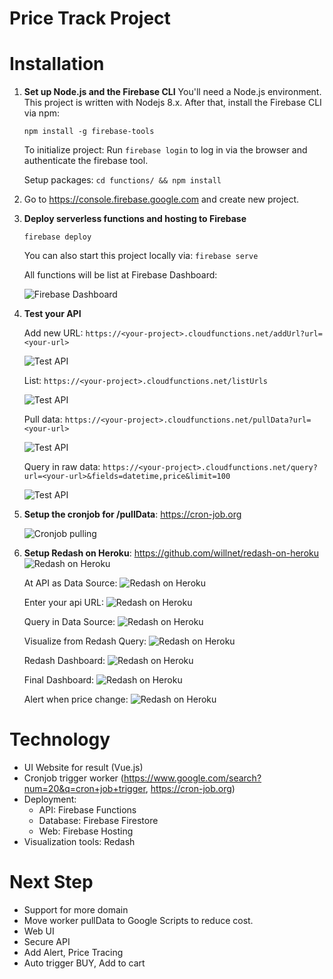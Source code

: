 # Price Track Project

# Installation

1. **Set up Node.js and the Firebase CLI**
	You'll need a Node.js environment. This project is written with Nodejs 8.x.
	After that, install the Firebase CLI via npm:

	```
	npm install -g firebase-tools
	```

	To initialize project: Run `firebase login` to log in via the browser and authenticate the firebase tool.

	Setup packages: `cd functions/ && npm install`

2. Go to https://console.firebase.google.com and create new project.

3. **Deploy serverless functions and hosting to Firebase**
	```
	firebase deploy
	```

	You can also start this project locally via: `firebase serve`

	All functions will be list at Firebase Dashboard:

	![Firebase Dashboard](.screenshot/setup-dashboard-functions.png)

4. **Test your API**
	
	Add new URL: `https://<your-project>.cloudfunctions.net/addUrl?url=<your-url>`

	![Test API](.screenshot/setup-test-1.png)

	List: `https://<your-project>.cloudfunctions.net/listUrls`

	![Test API](.screenshot/setup-test-2.png)

	Pull data: `https://<your-project>.cloudfunctions.net/pullData?url=<your-url>`

	![Test API](.screenshot/setup-test-3.png)

	Query in raw data: `https://<your-project>.cloudfunctions.net/query?url=<your-url>&fields=datetime,price&limit=100`

	![Test API](.screenshot/setup-test-4.png)


5. **Setup the cronjob for /pullData**: https://cron-job.org

	![Cronjob pulling](.screenshot/setup-cronjob.png)

5. **Setup Redash on Heroku**: https://github.com/willnet/redash-on-heroku
	![Redash on Heroku](.screenshot/setup-redash.png)

	At API as Data Source:
	![Redash on Heroku](.screenshot/setup-redash-data-source.png)

	Enter your api URL:
	![Redash on Heroku](.screenshot/setup-data-source-add.png)

	Query in Data Source:
	![Redash on Heroku](.screenshot/setup-redash-query.png)

	Visualize from Redash Query:
	![Redash on Heroku](.screenshot/setup-redash-vis.png)

	Redash Dashboard:
	![Redash on Heroku](.screenshot/setup-redash-vis-add-dashboard.png)

	Final Dashboard:
	![Redash on Heroku](.screenshot/setup-redash-dashboard.png)

	Alert when price change:
	![Redash on Heroku](.screenshot/setup-redash-alert.png)


# Technology

- UI Website for result (Vue.js)
- Cronjob trigger worker (https://www.google.com/search?num=20&q=cron+job+trigger, https://cron-job.org)
- Deployment:
	+ API: Firebase Functions
	+ Database: Firebase Firestore
	+ Web: Firebase Hosting
- Visualization tools: Redash

# Next Step

- Support for more domain
- Move worker pullData to Google Scripts to reduce cost.
- Web UI
- Secure API
- Add Alert, Price Tracing
- Auto trigger BUY, Add to cart